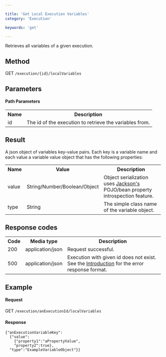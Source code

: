 ```yaml
---

title: 'Get Local Execution Variables'
category: 'Execution'

keywords: 'get'

---
```



Retrieves all variables of a given execution.


Method
------

GET `/execution/{id}/localVariables`


Parameters
----------
  
#### Path Parameters

<table class="table table-striped">
  <tr>
    <th>Name</th>
    <th>Description</th>
  </tr>
  <tr>
    <td>id</td>
    <td>The id of the execution to retrieve the variables from.</td>
  </tr>
</table>


Result
------

A json object of variables key-value pairs.
Each key is a variable name and each value a variable value object that has the following properties:

<table class="table table-striped">
  <tr>
    <th>Name</th>
    <th>Value</th>
    <th>Description</th>
  </tr>
  <tr>
    <td>value</td>
    <td>String/Number/Boolean/Object</td>
    <td>Object serialization uses <a href="http://jackson.codehaus.org">Jackson's</a> POJO/bean property introspection feature.</td>
  </tr>
  <tr>
    <td>type</td>
    <td>String</td>
    <td>The simple class name of the variable object.</td>
  </tr>
</table>

  
Response codes
--------------  

<table class="table table-striped">
  <tr>
    <th>Code</th>
    <th>Media type</th>
    <th>Description</th>
  </tr>
  <tr>
    <td>200</td>
    <td>application/json</td>
    <td>Request successful.</td>
  </tr>
  <tr>
    <td>500</td>
    <td>application/json</td>
    <td>Execution with given id does not exist. See the <a href="ref:#overview-introduction">Introduction</a> for the error response format.</td>
  </tr>
</table>

  
Example
-------

#### Request

GET `/execution/anExecutionId/localVariables`
  
#### Response

    {"anExecutionVariableKey":
      {"value":
        {"property1":"aPropertyValue",
        "property2":true},
      "type":"ExampleVariableObject"}}